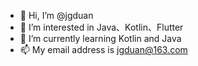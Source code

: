 - 👋 Hi, I’m @jgduan
- 👀 I’m interested in Java、Kotlin、Flutter
- 🌱 I’m currently learning Kotlin and Java
- 📫 My email address is jgduan@163.com
